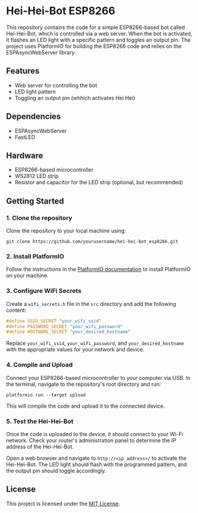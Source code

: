 # Hei-Hei-Bot ESP8266

This repository contains the code for a simple ESP8266-based bot called Hei-Hei-Bot, which is controlled via a web server. When the bot is activated, it flashes an LED light with a specific pattern and toggles an output pin. The project uses PlatformIO for building the ESP8266 code and relies on the ESPAsyncWebServer library.

## Features

- Web server for controlling the bot
- LED light pattern
- Toggling an output pin (whhich activates Hei Hei)

## Dependencies

- ESPAsyncWebServer
- FastLED

## Hardware

- ESP8266-based microcontroller
- WS2812 LED strip
- Resistor and capacitor for the LED strip (optional, but recommended)

## Getting Started

### 1. Clone the repository

Clone the repository to your local machine using:

~~~
git clone https://github.com/yourusername/hei-hei-bot_esp8266.git
~~~

### 2. Install PlatformIO

Follow the instructions in the [PlatformIO documentation](https://docs.platformio.org/en/latest/core/installation.html) to install PlatformIO on your machine.

### 3. Configure WiFi Secrets

Create a `wifi_secrets.h` file in the `src` directory and add the following content:

~~~cpp
#define SSID_SECRET "your_wifi_ssid"
#define PASSWORD_SECRET "your_wifi_password"
#define HOSTNAME_SECRET "your_desired_hostname"
~~~

Replace `your_wifi_ssid`, `your_wifi_password`, and `your_desired_hostname` with the appropriate values for your network and device.

### 4. Compile and Upload

Connect your ESP8266-based microcontroller to your computer via USB. In the terminal, navigate to the repository's root directory and run:

~~~
platformio run --target upload
~~~

This will compile the code and upload it to the connected device.

### 5. Test the Hei-Hei-Bot

Once the code is uploaded to the device, it should connect to your Wi-Fi network. Check your router's administration panel to determine the IP address of the Hei-Hei-Bot.

Open a web browser and navigate to `http://<ip_address>/` to activate the Hei-Hei-Bot. The LED light should flash with the programmed pattern, and the output pin should toggle accordingly.

## License

This project is licensed under the [MIT License](LICENSE).
